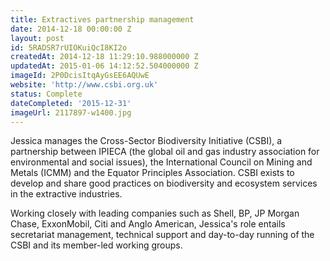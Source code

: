```yaml
---
title: Extractives partnership management
date: 2014-12-18 00:00:00 Z
layout: post
id: 5RADSR7rUIOKuiQcI8KI2o
createdAt: 2014-12-18 11:29:10.988000000 Z
updatedAt: 2015-01-06 14:12:52.504000000 Z
imageId: 2P0DcisItqAyGsEE6AQUwE
website: 'http://www.csbi.org.uk'
status: Complete
dateCompleted: '2015-12-31'
imageUrl: 2117897-w1400.jpg
---
```


Jessica manages the Cross-Sector Biodiversity Initiative (CSBI), a partnership between IPIECA (the global oil and gas industry association for environmental and social issues), the International Council on Mining and Metals (ICMM) and the Equator Principles Association. CSBI exists to develop and share good practices on biodiversity and ecosystem services in the extractive industries.

Working closely with leading companies such as Shell, BP, JP Morgan Chase, ExxonMobil, Citi and Anglo American, Jessica's role entails secretariat management, technical support and day-to-day running of the CSBI and its member-led working groups.

